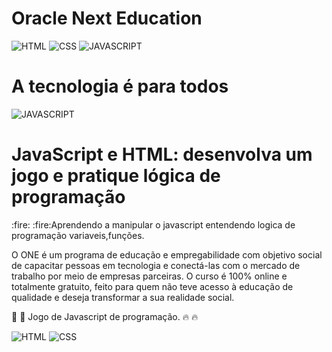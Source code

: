 # Oracle Next Education

![HTML](https://img.shields.io/badge/HTML5-E34F26?style=for-the-badge&logo=html5&logoColor=white)
![CSS](https://img.shields.io/badge/CSS-239120?&style=for-the-badge&logo=css3&logoColor=white)
![JAVASCRIPT](https://img.shields.io/badge/JavaScript-F7DF1E?style=for-the-badge&logo=javascript&logoColor=black)

<h1>A tecnologia é para todos</h1>


![JAVASCRIPT](https://img.shields.io/badge/JavaScript-F7DF1E?style=for-the-badge&logo=javascript&logoColor=black)  
<h1>JavaScript e HTML: desenvolva um jogo e pratique lógica de programação</h1>
<p>:fire: :fire:Aprendendo a manipular o javascript entendendo logica de programação variaveis,funções.</p> 

 

<p>O ONE é um programa de educação e empregabilidade com objetivo social de capacitar pessoas em tecnologia e conectá-las com o mercado de trabalho por meio de empresas parceiras.
O curso é 100% online e totalmente gratuito, feito para quem não teve acesso à educação de qualidade e deseja transformar a sua realidade social.</p>

:tada: :tada: Jogo de Javascript de programação.
:fire: :fire:

![HTML](https://img.shields.io/badge/HTML5-E34F26?style=for-the-badge&logo=html5&logoColor=white)
![CSS](https://img.shields.io/badge/CSS-239120?&style=for-the-badge&logo=css3&logoColor=white)
